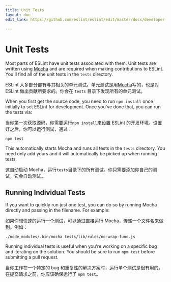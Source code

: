 ```yaml
---
title: Unit Tests
layout: doc
edit_link: https://github.com/eslint/eslint/edit/master/docs/developer-guide/unit-tests.md

---
```

<!-- Note: No pull requests accepted for this file. See README.md in the root directory for details. -->

# Unit Tests

Most parts of ESLint have unit tests associated with them. Unit tests are written using [Mocha](https://mochajs.org/) and are required when making contributions to ESLint. You'll find all of the unit tests in the `tests` directory.

ESLint 大多部分都有与其相关的单元测试。单元测试是用[Mocha](https://mochajs.org/)写的，也是对 ESLint 做出贡献所要求的。你会在 `tests` 目录下发现所有的单元测试。

When you first get the source code, you need to run `npm install` once initially to set ESLint for development. Once you've done that, you can run the tests via:

当你第一次获取源码，你需要运行`npm install`来设置 ESLint 的开发环境。设置好之后，你可以运行测试，通过：

    npm test

This automatically starts Mocha and runs all tests in the `tests` directory. You need only add yours and it will automatically be picked up when running tests.

这自动启动 Mocha，运行`tests`目录下的所有测试。你只需要添加你自己的测试，它会自动测试。

## Running Individual Tests

If you want to quickly run just one test, you can do so by running Mocha directly and passing in the filename. For example:

如果你想快速的运行一个测试，可以通过直接运行 Mocha，传递一个文件名来做到。例如：

    ./node_modules/.bin/mocha tests/lib/rules/no-wrap-func.js

Running individual tests is useful when you're working on a specific bug and iterating on the solution. You should be sure to run `npm test` before submitting a pull request.

当你工作在一个特定的 bug 和重复性的解决方案时，运行单个测试是很有用的。在提交请求之前，你应该确保运行了 `npm test`。


